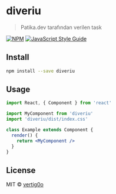 # diveriu

> Patika.dev tarafından verilen task 

[![NPM](https://img.shields.io/npm/v/diveriu.svg)](https://www.npmjs.com/package/diveriu) [![JavaScript Style Guide](https://img.shields.io/badge/code_style-standard-brightgreen.svg)](https://standardjs.com)

## Install

```bash
npm install --save diveriu
```

## Usage

```jsx
import React, { Component } from 'react'

import MyComponent from 'diveriu'
import 'diveriu/dist/index.css'

class Example extends Component {
  render() {
    return <MyComponent />
  }
}
```

## License

MIT © [vertig0o](https://github.com/vertig0o)
